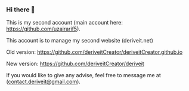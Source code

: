 ### Hi there 👋

This is my second account (main account here: https://github.com/uzairarif5).

This account is to manage my second website (deriveit.net)

Old version: https://github.com/deriveitCreator/deriveitCreator.github.io

New version: https://github.com/deriveitCreator/deriveit

If you would like to give any advise, feel free to message me at (contact.deriveit@gmail.com).
